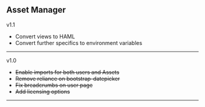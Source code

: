 ## Asset Manager

v1.1

- Convert views to HAML
- Convert further specifics to environment variables

___

v1.0

- ~~Enable imports for both users and Assets~~
- ~~Remove reliance on bootstrap-datepicker~~
- ~~Fix breadcrumbs on user page~~
- ~~Add licensing options~~

___
